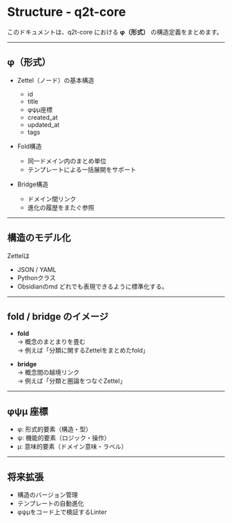 # Structure - q2t-core

このドキュメントは、q2t-core における **φ（形式）** の構造定義をまとめます。

---

## φ（形式）

- Zettel（ノード）の基本構造
  - id
  - title
  - φψμ座標
  - created_at
  - updated_at
  - tags

- Fold構造
  - 同一ドメイン内のまとめ単位
  - テンプレートによる一括展開をサポート

- Bridge構造
  - ドメイン間リンク
  - 進化の履歴をまたぐ参照

---

## 構造のモデル化

Zettelは
- JSON / YAML
- Pythonクラス
- Obsidianのmd
どれでも表現できるように標準化する。

---

## fold / bridge のイメージ

- **fold**  
  → 概念のまとまりを畳む  
  → 例えば「分類に関するZettelをまとめたfold」

- **bridge**  
  → 概念間の越境リンク  
  → 例えば「分類と圏論をつなぐZettel」

---

## φψμ 座標

- φ: 形式的要素（構造・型）
- ψ: 機能的要素（ロジック・操作）
- μ: 意味的要素（ドメイン意味・ラベル）

---

## 将来拡張

- 構造のバージョン管理
- テンプレートの自動進化
- φψμをコード上で検証するLinter
